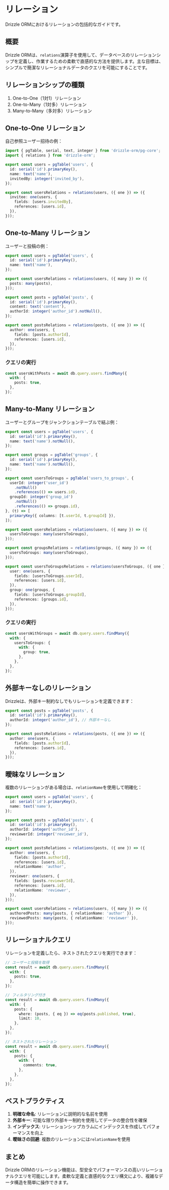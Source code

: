 # リレーション

Drizzle ORMにおけるリレーションの包括的なガイドです。

## 概要

Drizzle ORMは、`relations`演算子を使用して、データベースのリレーションシップを定義し、作業するための柔軟で直感的な方法を提供します。主な目標は、シンプルで簡潔なリレーショナルデータのクエリを可能にすることです。

## リレーションシップの種類

1. One-to-One（1対1）リレーション
2. One-to-Many（1対多）リレーション
3. Many-to-Many（多対多）リレーション

## One-to-One リレーション

自己参照ユーザー招待の例：

```typescript
import { pgTable, serial, text, integer } from 'drizzle-orm/pg-core';
import { relations } from 'drizzle-orm';

export const users = pgTable('users', {
  id: serial('id').primaryKey(),
  name: text('name'),
  invitedBy: integer('invited_by'),
});

export const usersRelations = relations(users, ({ one }) => ({
  invitee: one(users, {
    fields: [users.invitedBy],
    references: [users.id],
  }),
}));
```

## One-to-Many リレーション

ユーザーと投稿の例：

```typescript
export const users = pgTable('users', {
  id: serial('id').primaryKey(),
  name: text('name'),
});

export const usersRelations = relations(users, ({ many }) => ({
  posts: many(posts),
}));

export const posts = pgTable('posts', {
  id: serial('id').primaryKey(),
  content: text('content'),
  authorId: integer('author_id').notNull(),
});

export const postsRelations = relations(posts, ({ one }) => ({
  author: one(users, {
    fields: [posts.authorId],
    references: [users.id],
  }),
}));
```

### クエリの実行

```typescript
const usersWithPosts = await db.query.users.findMany({
  with: {
    posts: true,
  },
});
```

## Many-to-Many リレーション

ユーザーとグループをジャンクションテーブルで結ぶ例：

```typescript
export const users = pgTable('users', {
  id: serial('id').primaryKey(),
  name: text('name').notNull(),
});

export const groups = pgTable('groups', {
  id: serial('id').primaryKey(),
  name: text('name').notNull(),
});

export const usersToGroups = pgTable('users_to_groups', {
  userId: integer('user_id')
    .notNull()
    .references(() => users.id),
  groupId: integer('group_id')
    .notNull()
    .references(() => groups.id),
}, (t) => [
  primaryKey({ columns: [t.userId, t.groupId] }),
]);

export const usersRelations = relations(users, ({ many }) => ({
  usersToGroups: many(usersToGroups),
}));

export const groupsRelations = relations(groups, ({ many }) => ({
  usersToGroups: many(usersToGroups),
}));

export const usersToGroupsRelations = relations(usersToGroups, ({ one }) => ({
  user: one(users, {
    fields: [usersToGroups.userId],
    references: [users.id],
  }),
  group: one(groups, {
    fields: [usersToGroups.groupId],
    references: [groups.id],
  }),
}));
```

### クエリの実行

```typescript
const usersWithGroups = await db.query.users.findMany({
  with: {
    usersToGroups: {
      with: {
        group: true,
      },
    },
  },
});
```

## 外部キーなしのリレーション

Drizzleは、外部キー制約なしでもリレーションを定義できます：

```typescript
export const posts = pgTable('posts', {
  id: serial('id').primaryKey(),
  authorId: integer('author_id'), // 外部キーなし
});

export const postsRelations = relations(posts, ({ one }) => ({
  author: one(users, {
    fields: [posts.authorId],
    references: [users.id],
  }),
}));
```

## 曖昧なリレーション

複数のリレーションがある場合は、`relationName`を使用して明確化：

```typescript
export const users = pgTable('users', {
  id: serial('id').primaryKey(),
  name: text('name'),
});

export const posts = pgTable('posts', {
  id: serial('id').primaryKey(),
  authorId: integer('author_id'),
  reviewerId: integer('reviewer_id'),
});

export const postsRelations = relations(posts, ({ one }) => ({
  author: one(users, {
    fields: [posts.authorId],
    references: [users.id],
    relationName: 'author',
  }),
  reviewer: one(users, {
    fields: [posts.reviewerId],
    references: [users.id],
    relationName: 'reviewer',
  }),
}));

export const usersRelations = relations(users, ({ many }) => ({
  authoredPosts: many(posts, { relationName: 'author' }),
  reviewedPosts: many(posts, { relationName: 'reviewer' }),
}));
```

## リレーショナルクエリ

リレーションを定義したら、ネストされたクエリを実行できます：

```typescript
// ユーザーと投稿を取得
const result = await db.query.users.findMany({
  with: {
    posts: true,
  },
});

// フィルタリング付き
const result = await db.query.users.findMany({
  with: {
    posts: {
      where: (posts, { eq }) => eq(posts.published, true),
      limit: 10,
    },
  },
});

// ネストされたリレーション
const result = await db.query.users.findMany({
  with: {
    posts: {
      with: {
        comments: true,
      },
    },
  },
});
```

## ベストプラクティス

1. **明確な命名**: リレーションに説明的な名前を使用
2. **外部キー**: 可能な限り外部キー制約を使用してデータの整合性を確保
3. **インデックス**: リレーションシップカラムにインデックスを作成してパフォーマンスを向上
4. **曖昧さの回避**: 複数のリレーションには`relationName`を使用

## まとめ

Drizzle ORMのリレーション機能は、型安全でパフォーマンスの高いリレーショナルクエリを可能にします。柔軟な定義と直感的なクエリ構文により、複雑なデータ構造を簡単に操作できます。
